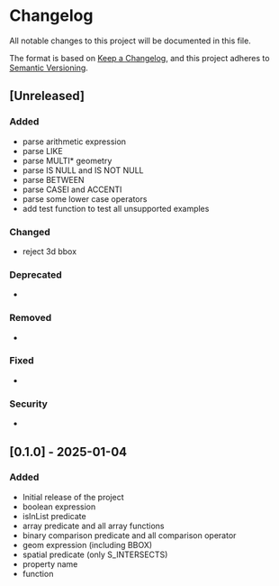 # Changelog

All notable changes to this project will be documented in this file.

The format is based on [Keep a Changelog](https://keepachangelog.com/en/1.0.0/),
and this project adheres to [Semantic Versioning](https://semver.org/spec/v2.0.0.html).

## [Unreleased]

### Added
- parse arithmetic expression
- parse LIKE
- parse MULTI* geometry
- parse IS NULL and IS NOT NULL
- parse BETWEEN
- parse CASEI and ACCENTI
- parse some lower case operators
- add test function to test all unsupported examples

### Changed
- reject 3d bbox

### Deprecated
- 

### Removed
- 

### Fixed
- 

### Security
- 

## [0.1.0] - 2025-01-04
### Added
- Initial release of the project
- boolean expression
- isInList predicate
- array predicate and all array functions
- binary comparison predicate and all comparison operator
- geom expression (including BBOX)
- spatial predicate (only S_INTERSECTS)
- property name
- function
